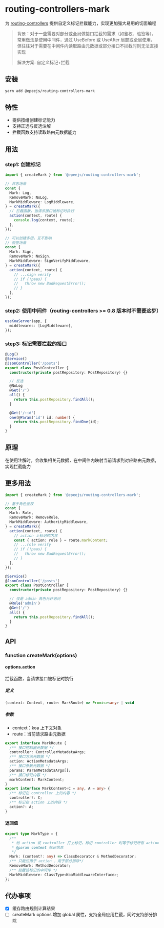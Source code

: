 # routing-controllers-mark

为 [routing-controllers](https://github.com/typestack/routing-controllers) 提供自定义标记拦截能力，实现更加强大易用的切面编程

> 背景：对于一些需要对部分或全局做接口拦截的需求（如鉴权、验签等），常用做法是使用中间件，通过 UseBefore 或 UseAfter 局部或全局使用，但往往对于需要在中间件内读取路由元数据或部分接口不拦截时则无法直接实现
>
> 解决方案: 自定义标记+拦截

## 安装

```sh
yarn add @epeejs/routing-controllers-mark
```

## 特性

- 提供按组创建标记能力
- 支持正选与反选注解
- 拦截函数支持读取路由元数据能力

## 用法

### step1: 创建标记

```ts
import { createMark } from '@epeejs/routing-controllers-mark';

// 日志场景
const {
  Mark: Log,
  RemoveMark: NoLog,
  MarkMiddleware: LogMiddleware,
} = createMark({
  // 拦截函数，当请求接口被标记时执行
  action(context, route) {
    console.log(context, route);
  },
});

// 可以创建多组，互不影响
// 验签场景
const {
  Mark: Sign,
  RemoveMark: NoSign,
  MarkMiddleware: SignVerifyMiddleware,
} = createMark({
  action(context, route) {
    // ...sign verify
    // if (!paas) {
    //   throw new BadRequestError();
    // }
  },
});
```

### step2: 使用中间件（routing-controllers >= 0.8 版本时不需要这步）

```ts
useKoaServer(app, {
  middlewares: [LogMiddleware],
});
```

### step3: 标记需要拦截的接口

```ts
@Log()
@Service()
@JsonController('/posts')
export class PostController {
  constructor(private postRepository: PostRepository) {}

  // 反选
  @NoLog
  @Get('/')
  all() {
    return this.postRepository.findAll();
  }

  @Get('/:id')
  one(@Param('id') id: number) {
    return this.postRepository.findOne(id);
  }
}
```

## 原理

在使用注解时，会收集相关元数据，在中间件内映射当前请求到对应路由元数据，实现拦截能力

## 更多用法

```ts
import { createMark } from '@epeejs/routing-controllers-mark';

// 基于角色鉴权
const {
  Mark: Role,
  RemoveMark: RemoveRole,
  MarkMiddleware: AuthorityMiddleware,
} = createMark({
  action(context, route) {
    // action 上标记的内容
    const { action: role } = route.markContent;
    // ...role verify
    // if (!paas) {
    //   throw new BadRequestError();
    // }
  },
});

@Service()
@JsonController('/posts')
export class PostController {
  constructor(private postRepository: PostRepository) {}

  // 仅是 admin 角色允许访问
  @Role('admin')
  @Get('/')
  all() {
    return this.postRepository.findAll();
  }
}
```

## API

### function createMark(options)

#### options.action

拦截函数，当请求接口被标记时执行

##### 定义

```ts
(context: Context, route: MarkRoute) => Promise<any> | void
```

##### 参数

- context：koa 上下文对象
- route：当前请求路由元数据

```ts
export interface MarkRoute {
  /** 接口控制器元数据 */
  controller: ControllerMetadataArgs;
  /** 接口方法元数据 */
  action: ActionMetadataArgs;
  /** 接口参数元数据 */
  params: ParamMetadataArgs[];
  /** 接口标记内容 */
  markContent: MarkContent;
}
export interface MarkContent<C = any, A = any> {
  /** 标记在 controller 上的内容 */
  controller?: C;
  /** 标记在 action 上的内容 */
  action?: A;
}
```

#### 返回值

```ts
export type MarkType = {
  /**
   * 给 action 或 controller 打上标记，标记 controller 时等于标记所有 action
   * @param content 标记信息
   */
  Mark: (content?: any) => ClassDecorator & MethodDecorator;
  /** 只能应用于 action ，用于部分排除*/
  RemoveMark: MethodDecorator;
  /** 拦截该标记的中间件 */
  MarkMiddleware: ClassType<KoaMiddlewareInterface>;
};
```

## 代办事项

- [x] 缓存路由规则计算结果
- [ ] createMark options 增加 global 属性，支持全局应用拦截，同时支持部分排除
